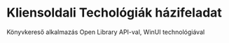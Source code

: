 # Kliensoldali Techológiák házifeladat
Könyvkereső alkalmazás Open Library API-val, WinUI technológiával
